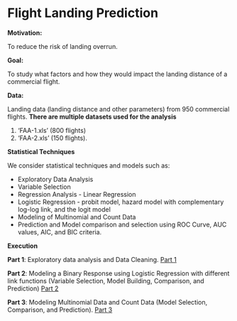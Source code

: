 # Flight Landing Prediction

**Motivation:** 

To reduce the risk of landing overrun.


**Goal:** 

To study what factors and how they would impact the landing distance of a commercial flight.


**Data:** 

Landing data (landing distance and other parameters) from 950 commercial flights. 
**There are multiple datasets used for the analysis**

1. ‘FAA-1.xls’ (800 flights)
2. ‘FAA-2.xls’ (150 flights).

**Statistical Techniques**


We consider statistical techniques and models such as:
* Exploratory Data Analysis
* Variable Selection
* Regression Analysis - Linear Regression
* Logistic Regression - probit model, hazard model with complementary log-log link, and the logit model
* Modeling of Multinomial and Count Data
* Prediction and Model comparison and selection using ROC Curve, AUC values, AIC, and BIC criteria.


**Execution**

**Part 1**: Exploratory data analysis and Data Cleaning. [Part 1](https://github.com/saidatsanni/Flight-Landing-Prediction/blob/c6a178438b35235cf79d2aea94d2b4943a8b5cc1/Main/Flight%20Landing%20Prediction%20Project_Part%201.pdf)

**Part 2**: Modeling a Binary Response using Logistic Regression with different link functions (Variable Selection, Model Building, Comparison, and Prediction)
[Part 2](https://github.com/saidatsanni/Flight-Landing-Prediction/blob/c6a178438b35235cf79d2aea94d2b4943a8b5cc1/Main/Flight%20Landing%20Prediction%20Project_Part%202.pdf)

**Part 3**: Modeling Multinomial Data and Count Data (Model Selection, Comparison, and Prediction). [Part 3](https://github.com/saidatsanni/Flight-Landing-Prediction/blob/c6a178438b35235cf79d2aea94d2b4943a8b5cc1/Main/Flight%20Landing%20Prediction%20Project_Part%203.pdf)


